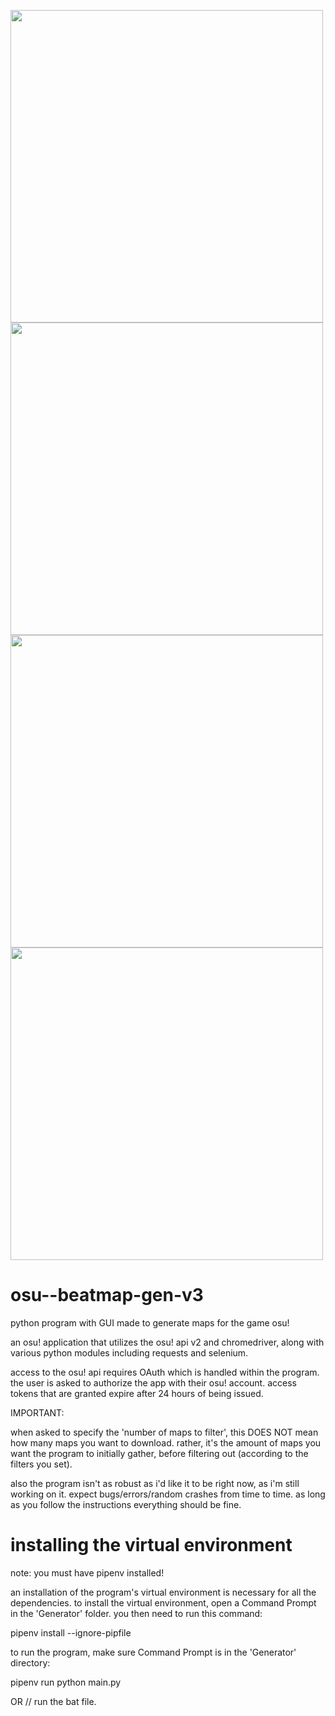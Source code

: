 <p float="left">
<img src="https://github.com/thom974/osu--beatmap-gen-v3/assets/74675902/3444e654-4f5f-495a-b042-15b0eb11d585" width="500" /> <img src="https://github.com/thom974/osu--beatmap-gen-v3/assets/74675902/9a390cab-c6eb-44af-9da6-6cde41caa00d" width="500" /> <img src="https://github.com/thom974/osu--beatmap-gen-v3/assets/74675902/f20bab38-c364-4ef9-9c2a-5a932053a777" width="500" /> <img src="https://github.com/thom974/osu--beatmap-gen-v3/assets/74675902/b1754a0b-3dfa-4265-a6f2-6a3e7dfe966b" width="500" />
</p>
 
# osu--beatmap-gen-v3
python program with GUI made to generate maps for the game osu!

an osu! application that utilizes the osu! api v2 and chromedriver, along with various python modules including requests and selenium.

access to the osu! api requires OAuth which is handled within the program. the user is asked to authorize the app with their osu! account. access tokens that are granted expire after 24 hours of being issued.

IMPORTANT:

when asked to specify the 'number of maps to filter', this DOES NOT mean how many maps you want to download. rather, it's the amount of maps you want the program to initially gather, before filtering out (according to the filters you set).

also the program isn't as robust as i'd like it to be right now, as i'm still working on it. expect bugs/errors/random crashes from time to time. as long as you follow the instructions everything should be fine.

# installing the virtual environment 

note: you must have pipenv installed!

an installation of the program's virtual environment is necessary for all the dependencies. to install the virtual environment, open a Command Prompt in the 'Generator' folder. you then need to run this command:

pipenv install --ignore-pipfile 

to run the program, make sure Command Prompt is in the 'Generator' directory:

pipenv run python main.py 

OR // run the bat file.
